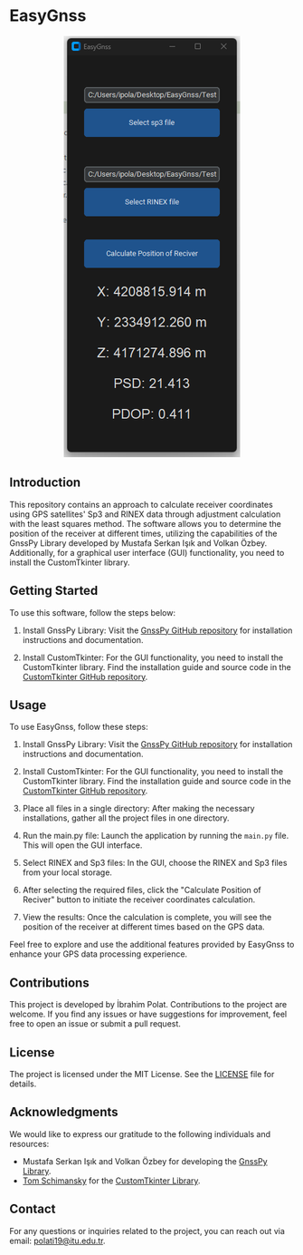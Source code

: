 # EasyGnss

<p align="center">
  <img src="https://github.com/heyobi/EasyGnss/blob/main/Test_screen_shot2.png" alt="GPS Receiver Positioning">
</p>

## Introduction

This repository contains an approach to calculate receiver coordinates using GPS satellites' Sp3 and RINEX data through adjustment calculation with the least squares method. The software allows you to determine the position of the receiver at different times, utilizing the capabilities of the GnssPy Library developed by Mustafa Serkan Işık and Volkan Özbey. Additionally, for a graphical user interface (GUI) functionality, you need to install the CustomTkinter library.

## Getting Started

To use this software, follow the steps below:

1. Install GnssPy Library: Visit the [GnssPy GitHub repository](https://github.com/GNSSpy-Project/gnsspy) for installation instructions and documentation.

2. Install CustomTkinter: For the GUI functionality, you need to install the CustomTkinter library. Find the installation guide and source code in the [CustomTkinter GitHub repository](https://github.com/TomSchimansky/CustomTkinter).

## Usage


To use EasyGnss, follow these steps:

1. Install GnssPy Library: Visit the [GnssPy GitHub repository](https://github.com/GNSSpy-Project/gnsspy) for installation instructions and documentation.

2. Install CustomTkinter: For the GUI functionality, you need to install the CustomTkinter library. Find the installation guide and source code in the [CustomTkinter GitHub repository](https://github.com/TomSchimansky/CustomTkinter).

3. Place all files in a single directory: After making the necessary installations, gather all the project files in one directory.

4. Run the main.py file: Launch the application by running the `main.py` file. This will open the GUI interface.

5. Select RINEX and Sp3 files: In the GUI, choose the RINEX and Sp3 files from your local storage.

6. After selecting the required files, click the "Calculate Position of Reciver" button to initiate the receiver coordinates calculation.

7. View the results: Once the calculation is complete, you will see the position of the receiver at different times based on the GPS data.

Feel free to explore and use the additional features provided by EasyGnss to enhance your GPS data processing experience.



## Contributions

This project is developed by İbrahim Polat. Contributions to the project are welcome. If you find any issues or have suggestions for improvement, feel free to open an issue or submit a pull request.

## License

The project is licensed under the MIT License. See the [LICENSE](https://github.com/heyobi/EasyGnss/blob/main/LICENSE) file for details.

## Acknowledgments

We would like to express our gratitude to the following individuals and resources:

- Mustafa Serkan Işık and Volkan Özbey for developing the [GnssPy Library](https://github.com/GNSSpy-Project/gnsspy).
- [Tom Schimansky](https://github.com/TomSchimansky) for the [CustomTkinter Library](https://github.com/TomSchimansky/CustomTkinter).

## Contact

For any questions or inquiries related to the project, you can reach out via email: polati19@itu.edu.tr.


